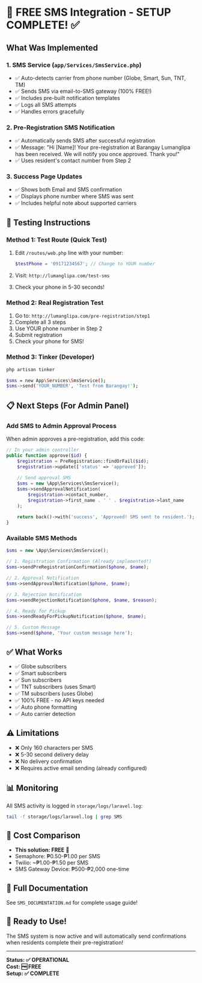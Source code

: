 # 📱 FREE SMS Integration - SETUP COMPLETE! ✅

## What Was Implemented

### 1. SMS Service (`app/Services/SmsService.php`)
- ✅ Auto-detects carrier from phone number (Globe, Smart, Sun, TNT, TM)
- ✅ Sends SMS via email-to-SMS gateway (100% FREE!)
- ✅ Includes pre-built notification templates
- ✅ Logs all SMS attempts
- ✅ Handles errors gracefully

### 2. Pre-Registration SMS Notification
- ✅ Automatically sends SMS after successful registration
- ✅ Message: "Hi [Name]! Your pre-registration at Barangay Lumanglipa has been received. We will notify you once approved. Thank you!"
- ✅ Uses resident's contact number from Step 2

### 3. Success Page Updates
- ✅ Shows both Email and SMS confirmation
- ✅ Displays phone number where SMS was sent
- ✅ Includes helpful note about supported carriers

## 🧪 Testing Instructions

### Method 1: Test Route (Quick Test)
1. Edit `/routes/web.php` line with your number:
   ```php
   $testPhone = '09171234567'; // Change to YOUR number
   ```

2. Visit: `http://lumanglipa.com/test-sms`

3. Check your phone in 5-30 seconds!

### Method 2: Real Registration Test
1. Go to: `http://lumanglipa.com/pre-registration/step1`
2. Complete all 3 steps
3. Use YOUR phone number in Step 2
4. Submit registration
5. Check your phone for SMS!

### Method 3: Tinker (Developer)
```bash
php artisan tinker

$sms = new App\Services\SmsService();
$sms->send('YOUR_NUMBER', 'Test from Barangay!');
```

## 📋 Next Steps (For Admin Panel)

### Add SMS to Admin Approval Process
When admin approves a pre-registration, add this code:

```php
// In your admin controller
public function approve($id) {
    $registration = PreRegistration::findOrFail($id);
    $registration->update(['status' => 'approved']);
    
    // Send approval SMS
    $sms = new \App\Services\SmsService();
    $sms->sendApprovalNotification(
        $registration->contact_number,
        $registration->first_name . ' ' . $registration->last_name
    );
    
    return back()->with('success', 'Approved! SMS sent to resident.');
}
```

### Available SMS Methods
```php
$sms = new \App\Services\SmsService();

// 1. Registration Confirmation (Already implemented!)
$sms->sendPreRegistrationConfirmation($phone, $name);

// 2. Approval Notification
$sms->sendApprovalNotification($phone, $name);

// 3. Rejection Notification
$sms->sendRejectionNotification($phone, $name, $reason);

// 4. Ready for Pickup
$sms->sendReadyForPickupNotification($phone, $name);

// 5. Custom Message
$sms->send($phone, 'Your custom message here');
```

## ✅ What Works
- ✅ Globe subscribers
- ✅ Smart subscribers
- ✅ Sun subscribers
- ✅ TNT subscribers (uses Smart)
- ✅ TM subscribers (uses Globe)
- ✅ 100% FREE - no API keys needed
- ✅ Auto phone formatting
- ✅ Auto carrier detection

## ⚠️ Limitations
- ❌ Only 160 characters per SMS
- ❌ 5-30 second delivery delay
- ❌ No delivery confirmation
- ❌ Requires active email sending (already configured)

## 📊 Monitoring
All SMS activity is logged in `storage/logs/laravel.log`:
```bash
tail -f storage/logs/laravel.log | grep SMS
```

## 🎯 Cost Comparison
- **This solution: FREE** 💯
- Semaphore: ₱0.50-₱1.00 per SMS
- Twilio: ~₱1.00-₱1.50 per SMS
- SMS Gateway Device: ₱500-₱2,000 one-time

## 📖 Full Documentation
See `SMS_DOCUMENTATION.md` for complete usage guide!

## 🚀 Ready to Use!
The SMS system is now active and will automatically send confirmations when residents complete their pre-registration!

---
**Status: ✅ OPERATIONAL**  
**Cost: 🆓 FREE**  
**Setup: ✅ COMPLETE**
